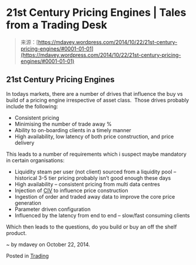 <!--yml
category: 未分类
date: 2024-05-18 05:45:28
-->

# 21st Century Pricing Engines | Tales from a Trading Desk

> 来源：[https://mdavey.wordpress.com/2014/10/22/21st-century-pricing-engines/#0001-01-01](https://mdavey.wordpress.com/2014/10/22/21st-century-pricing-engines/#0001-01-01)

## 21st Century Pricing Engines

In todays markets, there are a number of drives that influence the buy vs build of a pricing engine irrespective of asset class.  Those drives probably include the following:

*   Consistent pricing
*   Minimising the number of trade away %
*   Ability to on-boarding clients in a timely manner
*   High availability, low latency of both price construction, and price delivery

This leads to a number of requirements which i suspect maybe mandatory in certain organisations:

*   Liquidity steam per user (not client) sourced from a liquidity pool – historical 3-5 tier pricing probably isn’t good enough these days
*   High availability – consistent pricing from multi data centres
*   Injection of [CIV](http://www.headforpoints.com/2014/06/09/british-airways-civ-score-corporate-individual-value/) to influence price construction
*   Ingestion of order and traded away data to improve the core price generation
*   Parameter driven configuration
*   Influenced by the latency from end to end – slow/fast consuming clients

Which then leads to the questions, do you build or buy an off the shelf product.

~ by mdavey on October 22, 2014.

Posted in [Trading](https://mdavey.wordpress.com/category/trading/)